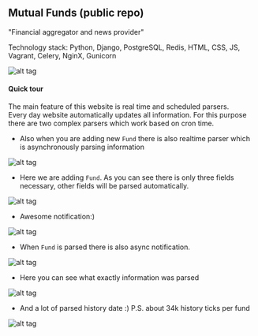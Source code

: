 ## Mutual Funds (public repo)  

"Financial aggregator and news provider"

Technology stack: Python, Django, PostgreSQL, Redis, HTML, CSS, JS, Vagrant, Celery, NginX, Gunicorn 

![alt tag](https://s3-eu-west-1.amazonaws.com/bernatskyys/github/1.png)

#### Quick tour
The main feature of this website is real time and scheduled parsers.  
Every day website automatically updates all information. For this purpose there are two complex parsers which work
based on cron time.  

- Also when you are adding new `Fund` there is also realtime parser which is asynchronously parsing information  

![alt tag](https://s3-eu-west-1.amazonaws.com/bernatskyys/github/2.png)  

- Here we are adding `Fund`. As you can see there is only three fields necessary, other fields will be parsed automatically.  

![alt tag](https://s3-eu-west-1.amazonaws.com/bernatskyys/github/3.png)  

- Awesome notification:)  

![alt tag](https://s3-eu-west-1.amazonaws.com/bernatskyys/github/4.png)  

- When `Fund` is parsed there is also async notification.  

![alt tag](https://s3-eu-west-1.amazonaws.com/bernatskyys/github/5.png)  

- Here you can see what exactly information was parsed  

![alt tag](https://s3-eu-west-1.amazonaws.com/bernatskyys/github/6.png)  

- And a lot of parsed history date :)  P.S. about 34k history ticks per fund    

![alt tag](https://s3-eu-west-1.amazonaws.com/bernatskyys/github/7.png)  

